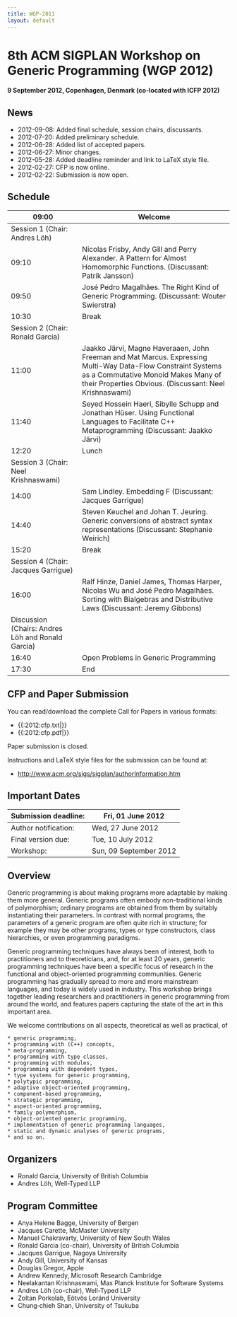 ```yaml
---
title: WGP-2011
layout: default
---
```


# 8th ACM SIGPLAN Workshop on Generic Programming (WGP 2012)

#### 9 September 2012, Copenhagen, Denmark (co-located with ICFP 2012)

##  News 

   * 2012-09-08: Added final schedule, session chairs, discussants.
   * 2012-07-20: Added preliminary schedule.
   * 2012-06-28: Added list of accepted papers.
   * 2012-06-27: Minor changes.
   * 2012-05-28: Added deadline reminder and link to LaTeX style file.
   * 2012-02-27: CFP is now online.
   * 2012-02-22: Submission is now open.

## Schedule

 | 09:00                                                 | Welcome                                                                                                                                                                                                        | 
 | -----                                                 | -------                                                                                                                                                                                                        | 
 | Session 1 (Chair: Andres Löh) ||                    
 | 09:10                                                 | Nicolas Frisby, Andy Gill and Perry Alexander. A Pattern for Almost Homomorphic Functions. (Discussant: Patrik Jansson)                                                                                        | 
 | 09:50                                                 | José Pedro Magalhães. The Right Kind of Generic Programming. (Discussant: Wouter Swierstra)                                                                                                                  | 
 | 10:30                                                 | Break                                                                                                                                                                                                          | 
 | Session 2 (Chair: Ronald Garcia) ||                  
 | 11:00                                                 | Jaakko Järvi, Magne Haveraaen, John Freeman and Mat Marcus. Expressing Multi-Way Data-Flow Constraint Systems as a Commutative Monoid Makes Many of their Properties Obvious. (Discussant: Neel Krishnaswami) | 
 | 11:40                                                 | Seyed Hossein Haeri, Sibylle Schupp and Jonathan Hüser. Using Functional Languages to Facilitate C++ Metaprogramming (Discussant: Jaakko Järvi)                                                              | 
 | 12:20                                                 | Lunch                                                                                                                                                                                                          | 
 | Session 3 (Chair: Neel Krishnaswami) ||              
 | 14:00                                                 | Sam Lindley. Embedding F (Discussant: Jacques Garrigue)                                                                                                                                                        | 
 | 14:40                                                 | Steven Keuchel and Johan T. Jeuring. Generic conversions of abstract syntax representations (Discussant: Stephanie Weirich)                                                                                    | 
 | 15:20                                                 | Break                                                                                                                                                                                                          | 
 | Session 4 (Chair: Jacques Garrigue) ||               
 | 16:00                                                 | Ralf Hinze, Daniel James, Thomas Harper, Nicolas Wu and José Pedro Magalhães. Sorting with Bialgebras and Distributive Laws (Discussant: Jeremy Gibbons)                                                     | 
 | Discussion (Chairs: Andres Löh and Ronald Garcia) ||
 | 16:40                                                 | Open Problems in Generic Programming                                                                                                                                                                           | 
 | 17:30                                                 | End                                                                                                                                                                                                            | 

## CFP and Paper Submission

You can read/download the complete Call for Papers in various formats:

   * {{:2012:cfp.txt|}}
   * {{:2012:cfp.pdf|}}

Paper submission is closed.

Instructions and LaTeX style files for the submission can be found at:

   * http://www.acm.org/sigs/sigplan/authorInformation.htm

## Important Dates

 | Submission deadline: | Fri, 01 June 2012      | 
 | -------------------- | -----------------      | 
 | Author notification: | Wed, 27 June 2012      | 
 | Final version due:   | Tue, 10 July 2012      | 
 | Workshop:            | Sun, 09 September 2012 | 

## Overview

Generic programming is about making programs more adaptable by making
them more general. Generic programs often embody non-traditional kinds
of polymorphism; ordinary programs are obtained from them by suitably
instantiating their parameters. In contrast with normal programs, the
parameters of a generic program are often quite rich in structure; for
example they may be other programs, types or type constructors, class
hierarchies, or even programming paradigms.

Generic programming techniques have always been of interest, both to
practitioners and to theoreticians, and, for at least 20 years,
generic programming techniques have been a specific focus of research
in the functional and object-oriented programming communities. Generic
programming has gradually spread to more and more mainstream
languages, and today is widely used in industry. This workshop brings
together leading researchers and practitioners in generic programming
from around the world, and features papers capturing the state of the
art in this important area.

We welcome contributions on all aspects, theoretical as well as
practical, of

    * generic programming,
    * programming with (C++) concepts,
    * meta-programming,
    * programming with type classes,
    * programming with modules,
    * programming with dependent types,
    * type systems for generic programming,
    * polytypic programming,
    * adaptive object-oriented programming,
    * component-based programming,
    * strategic programming,
    * aspect-oriented programming,
    * family polymorphism,
    * object-oriented generic programming,
    * implementation of generic programming languages,
    * static and dynamic analyses of generic programs,
    * and so on.

## Organizers

   * Ronald Garcia, University of British Columbia
   * Andres Löh, Well-Typed LLP

##  Program Committee 

   * Anya Helene Bagge, University of Bergen
   * Jacques Carette, McMaster University
   * Manuel Chakravarty, University of New South Wales
   * Ronald Garcia (co-chair), University of British Columbia
   * Jacques Garrigue, Nagoya University
   * Andy Gill, University of Kansas
   * Douglas Gregor, Apple
   * Andrew Kennedy, Microsoft Research Cambridge
   * Neelakantan Krishnaswami, Max Planck Institute for Software Systems
   * Andres Löh (co-chair), Well-Typed LLP
   * Zoltan Porkolab, Eötvös Loránd University
   * Chung‐chieh Shan, University of Tsukuba


